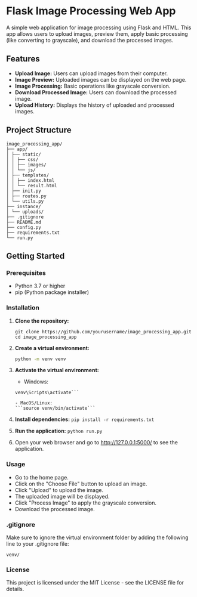 # Flask Image Processing Web App

A simple web application for image processing using Flask and HTML. This app allows users to upload images, preview them, apply basic processing (like converting to grayscale), and download the processed images.

## Features

- **Upload Image:** Users can upload images from their computer.
- **Image Preview:** Uploaded images can be displayed on the web page.
- **Image Processing:** Basic operations like grayscale conversion.
- **Download Processed Image:** Users can download the processed image.
- **Upload History:** Displays the history of uploaded and processed images.

## Project Structure

```
image_processing_app/
├── app/
│ ├── static/
│ │ ├── css/
│ │ ├── images/
│ │ └── js/
│ ├── templates/
│ │ ├── index.html
│ │ └── result.html
│ ├── init.py
│ ├── routes.py
│ └── utils.py
├── instance/
│ └── uploads/
├── .gitignore
├── README.md
├── config.py
├── requirements.txt
└── run.py
```


## Getting Started

### Prerequisites

- Python 3.7 or higher
- pip (Python package installer)

### Installation

1. **Clone the repository:**

   ```
   git clone https://github.com/yourusername/image_processing_app.git
   cd image_processing_app
   ```

2. **Create a virtual environment:**
   ```sh
   python -m venv venv
   ```

3. **Activate the virtual environment:**
    - Windows:

    ```
    venv\Scripts\activate```

    - MacOS/Linux:
    ```source venv/bin/activate```
4. **Install dependencies:**
    ```pip install -r requirements.txt```

5. **Run the application:**
    ```python run.py```

6. Open your web browser and go to http://127.0.0.1:5000/ to see the application.

### Usage

- Go to the home page.
- Click on the "Choose File" button to upload an image.
- Click "Upload" to upload the image.
- The uploaded image will be displayed.
- Click "Process Image" to apply the grayscale conversion.
- Download the processed image.

### .gitignore
Make sure to ignore the virtual environment folder by adding the following line to your .gitignore file:

```venv/```

### License
This project is licensed under the MIT License - see the LICENSE file for details.